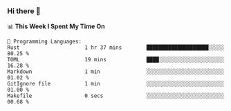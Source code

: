 ### Hi there 👋

<!--
**CrazyCollin/crazycollin** is a ✨ _special_ ✨ repository because its `README.md` (this file) appears on your GitHub profile.

Here are some ideas to get you started:

- 🔭 I’m currently working on ...
- 🌱 I’m currently learning ...
- 👯 I’m looking to collaborate on ...
- 🤔 I’m looking for help with ...
- 💬 Ask me about ...
- 📫 How to reach me: ...
- 😄 Pronouns: ...
- ⚡ Fun fact: ...
-->

<!--START_SECTION:waka-->
📊 **This Week I Spent My Time On** 

```text
💬 Programming Languages: 
Rust                     1 hr 37 mins        ████████████████████░░░░░   80.25 % 
TOML                     19 mins             ████░░░░░░░░░░░░░░░░░░░░░   16.28 % 
Markdown                 1 min               ░░░░░░░░░░░░░░░░░░░░░░░░░   01.02 % 
GitIgnore file           1 min               ░░░░░░░░░░░░░░░░░░░░░░░░░   01.00 % 
Makefile                 0 secs              ░░░░░░░░░░░░░░░░░░░░░░░░░   00.68 % 
```


<!--END_SECTION:waka-->
